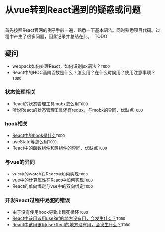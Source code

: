 # 从vue转到React遇到的疑惑或问题
<br/>
首先按照React官网的例子手敲一遍，熟悉一下基本语法。同时熟悉项目代码。过程中产生了很多问题，因此记录并总结在此。 `TODO`

## 疑问
- webpack如何处理React，如何识别jsx语法？`TODO`
- React中的HOC高阶函数是什么？怎么用？在什么时候用？使用注意事项？`TODO`

### 状态管理相关
- React的状态管理工具mobx怎么用`TODO`
- 听说React的状态管理工具还有redux，与mobx的异同、优缺点`TODO`

### hook相关
- [React中的hook是什么](./hook.md)`TODO`
- useState等怎么用`TODO`
- React中的函数组件和类组件的异同、优缺点`TODO`

### 与vue的异同
- vue中的watch在React中如何实现`TODO`
- vue中的计算属性在React中如何实现`TODO`
- React的单向绑定与vue中的双向绑定`TODO`

### 开发React过程中易犯的错误
- 由于没有使用hook导致出现死循环`TODO`
- [React中该用该用useRef的地方没有用，会发生什么？](./useRef.md)`TODO`
- [React中该用该用useEffect的地方没有用，会发生什么？](./useEffect.md)`TODO`
